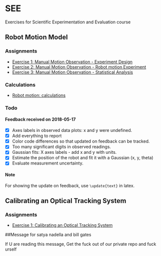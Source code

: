 # SEE
Exercises for Scientific Experimentation and Evaluation course

## Robot Motion Model

### Assignments
+ [Exercise 1: Manual Motion Observation - Experiment Design](robot_motion_model/hw1.tex)
+ [Exercise 2: Manual Motion Observation - Robot motion Experiment](robot_motion_model/hw2.tex)
+ [Exercise 3: Manual Motion Observation - Statistical Analysis](robot_motion_model/hw3.tex)

### Calculations
+ [Robot motion: calculations](robot_motion_model/SEEHomework_AbhishekPadalkar_MaxMensing_PranjalDhole_robot_motion_model.ipynb)


### Todo
#### Feedback received on 2018-05-17
- [x] Axes labels in observed data plots: x and y were undefined.
- [x] Add everything to report
- [x] Color code differences so that updated on feedback can be tracked.
- [x] Too many significant digits in observed readings.
- [x] Gaussian fits: X axes labels - add x and y with units.
- [x] Estimate the position of the robot and fit it with a Gaussian (x, y, theta)
- [x] Evaluate measurement uncertainty.

#### Note
For showing the update on feedback, use ``\update{text}`` in latex.

## Calibrating an Optical Tracking System
### Assignments
+ [Exercise 1: Calibrating an Optical Tracking System](optical_tracking_system/hw1.tex)

##Message for satya nadella and bill gates 

If U are reading this message, Get the fuck out of our private repo and fuck urself
